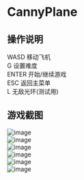 # CannyPlane
## 操作说明
WASD 移动飞机  
G 设置难度  
ENTER 开始/继续游戏  
ESC 返回主菜单  
L 无敌光环(测试用)  
## 游戏截图
![image](https://github.com/Canny12138/CannyPlane/assets/59813917/6367869c-a56e-47fc-9e0f-92dbe772542b)  
![image](https://github.com/Canny12138/CannyPlane/assets/59813917/08aa7b8c-56ff-41db-a6db-72f0bfcfbbb6)  
![image](https://github.com/Canny12138/CannyPlane/assets/59813917/400668c3-0bf9-416a-bcb2-12f2996a7936)  
![image](https://github.com/Canny12138/CannyPlane/assets/59813917/4a5e0c94-71d8-4c32-9e3a-0f408ef997fa)  
![image](https://github.com/Canny12138/CannyPlane/assets/59813917/806fe308-8204-4265-a438-7b02de6bd35c)  
![image](https://github.com/Canny12138/CannyPlane/assets/59813917/7a72f3ff-c4f0-4c87-acc0-650624bc4058)  
